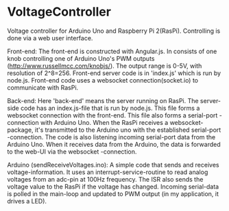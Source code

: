 # VoltageController
Voltage controller for Arduino Uno and Raspberry Pi 2(RasPi). Controlling is done via a web user interface.

Front-end:
The front-end is constructed with Angular.js. In consists of one knob controlling one of Arduino Uno's PWM outputs (http://www.russellmcc.com/knobjs/). 
The output range is 0-5V, with resolution of 2^8=256. Front-end server code is in 'index.js' which is run by node.js. Front-end code uses a websocket connection(socket.io) to communicate with RasPi.

Back-end:
Here 'back-end' means the server running on RasPi. The server-side code has an index.js-file that is run by node.js. This file forms a websocket connection with the front-end. This file also forms a serial-port -connection with Arduino Uno. When the RasPi receives a websocket-package, it's transmitted to the Arduino uno with the established serial-port -connection. The code is also listening incoming serial-port data from the Arduino Uno. When it receives data from the Arduino, the data is forwarded to the web-UI via the websocket -connection.

Arduino (sendReceiveVoltages.ino):
A simple code that sends and receives voltage-information. It uses an interrupt-service-routine to read analog voltages from an adc-pin at 100Hz frequency. The ISR also sends the voltage value to the RasPi if the voltage has changed. Incoming serial-data is polled in the main-loop and updated to PWM output (in my application, it drives a LED).
